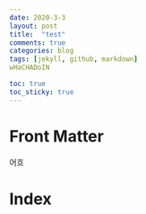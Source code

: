 ```yaml
---
date: 2020-3-3
layout: post
title:  "test"
comments: true
categories: blog
tags: [jekyll, github, markdown]
wHaCHADoIN

toc: true  
toc_sticky: true 
---
```

# Front Matter
어흐 
# Index
